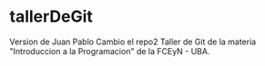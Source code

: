 # tallerDeGit
Version de Juan Pablo
Cambio el repo2
Taller de Git de la materia "Introduccion a la Programacion" de la FCEyN - UBA.
